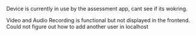 Device is currently in use by the assessment app, cant see if its wokring.


Video and Audio Recording is functional but not displayed in the frontend. 
Could not figure out how to add another user in localhost

